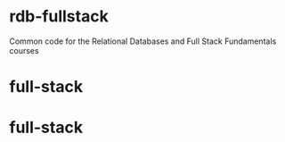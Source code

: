 rdb-fullstack
=============

Common code for the Relational Databases and Full Stack Fundamentals courses
# full-stack
# full-stack
